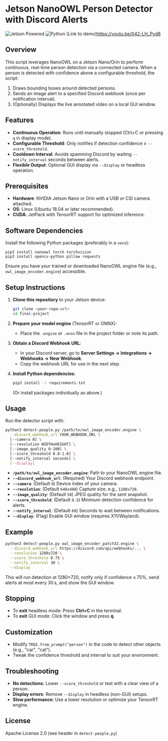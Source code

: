 # Jetson NanoOWL Person Detector with Discord Alerts
![Jetson Powered](https://img.shields.io/badge/Jetson-Orin%20Nano-blue?logo=nvidia&logoColor=white)
![Python](https://img.shields.io/badge/Python-3.10-blue?logo=python&logoColor=white)
[Link to demo]https://youtu.be/042-LH_Pyd8 

## Overview

This script leverages NanoOWL on a Jetson Nano/Orin to perform continuous, real-time person detection via a connected camera. When a person is detected with confidence above a configurable threshold, the script:

1. Draws bounding boxes around detected persons.
2. Sends an image alert to a specified Discord webhook (once per notification interval).
3. (Optionally) Displays the live annotated video on a local GUI window.

## Features

* **Continuous Operation**: Runs until manually stopped (Ctrl+C or pressing `q` in display mode).
* **Configurable Threshold**: Only notifies if detection confidence ≥ `--score_threshold`.
* **Cooldown Interval**: Avoids spamming Discord by waiting `--notify_interval` seconds between alerts.
* **Flexible Output**: Optional GUI display via `--display` or headless operation.

## Prerequisites

* **Hardware**: NVIDIA Jetson Nano or Orin with a USB or CSI camera attached.
* **OS**: Linux (Ubuntu 18.04 or later recommended).
* **CUDA**: JetPack with TensorRT support for optimized inference.

## Software Dependencies

Install the following Python packages (preferably in a `venv`):

```
pip3 install nanoowl torch torchvision
pip3 install opencv-python pillow requests
```

Ensure you have your trained or downloaded NanoOWL engine file (e.g., `owl_image_encoder.engine`) accessible.

## Setup Instructions

1. **Clone this repository** to your Jetson device:

   ```bash
   git clone <your-repo-url>
   cd final-project
   ```

2. **Prepare your model engine** (TensorRT or ONNX):

   * Place the `.engine` or `.onnx` file in the project folder or note its path.

3. **Obtain a Discord Webhook URL**:

   * In your Discord server, go to **Server Settings → Integrations → Webhooks → New Webhook**.
   * Copy the webhook URL for use in the next step.

4. **Install Python dependencies**:

   ```bash
   pip3 install -r requirements.txt
   ```

   (Or install packages individually as above.)

## Usage

Run the detector script with:

```bash
python3 detect-people.py /path/to/owl_image_encoder.engine \
  --discord_webhook_url YOUR_WEBHOOK_URL \
  [--camera 0] \
  [--resolution WIDTHxHEIGHT] \
  [--image_quality 0-100] \
  [--score_threshold 0.0-1.0] \
  [--notify_interval seconds] \
  [--display]
```

* **`/path/to/owl_image_encoder.engine`**: Path to your NanoOWL engine file.
* **`--discord_webhook_url`**: (Required) Your Discord webhook endpoint.
* **`--camera`**: (Default `0`) Device index of your camera.
* **`--resolution`**: (Default `640x480`) Capture size, e.g., `1280x720`.
* **`--image_quality`**: (Default `50`) JPEG quality for the sent snapshot.
* **`--score_threshold`**: (Default `0.5`) Minimum detection confidence for alerts.
* **`--notify_interval`**: (Default `60`) Seconds to wait between notifications.
* **`--display`**: (Flag) Enable GUI window (requires X11/Wayland).

## Example

```bash
python3 detect-people.py owl_image_encoder_patch32.engine \
  --discord_webhook_url https://discord.com/api/webhooks/... \
  --resolution 1280x720 \
  --score_threshold 0.75 \
  --notify_interval 30 \
  --display
```

This will run detection at 1280×720, notify only if confidence ≥ 75%, send alerts at most every 30 s, and show the GUI window.

## Stopping

* To **exit** headless mode: Press **Ctrl+C** in the terminal.
* To **exit** GUI mode: Click the window and press **q**.

## Customization

* Modify `TREE.from_prompt("person")` in the code to detect other objects (e.g., "car", "cat").
* Tweak the confidence threshold and interval to suit your environment.

## Troubleshooting

* **No detections**: Lower `--score_threshold` or test with a clear view of a person.
* **Display errors**: Remove `--display` in headless (non-GUI) setups.
* **Slow performance**: Use a lower resolution or optimize your TensorRT engine.

## License

Apache License 2.0 (see header in `detect-people.py`)

